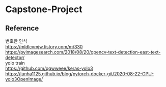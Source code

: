 # Capstone-Project

## Reference  
번호판 인식  
https://mldlcvmjw.tistory.com/m/330  
https://pyimagesearch.com/2018/08/20/opencv-text-detection-east-text-detector/  
yolo train  
https://github.com/qqwweee/keras-yolo3  
https://junha1125.github.io/blog/pytorch-docker-git/2020-08-22-GPU-yolo3OpenImage/
